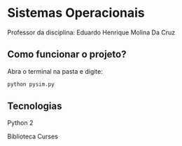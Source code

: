 # Sistemas Operacionais
Professor da disciplina: Eduardo Henrique Molina Da Cruz

## Como funcionar o projeto?

Abra o terminal na pasta e digite:

```bash
python pysim.py
```

## Tecnologias

Python 2

Biblioteca Curses
